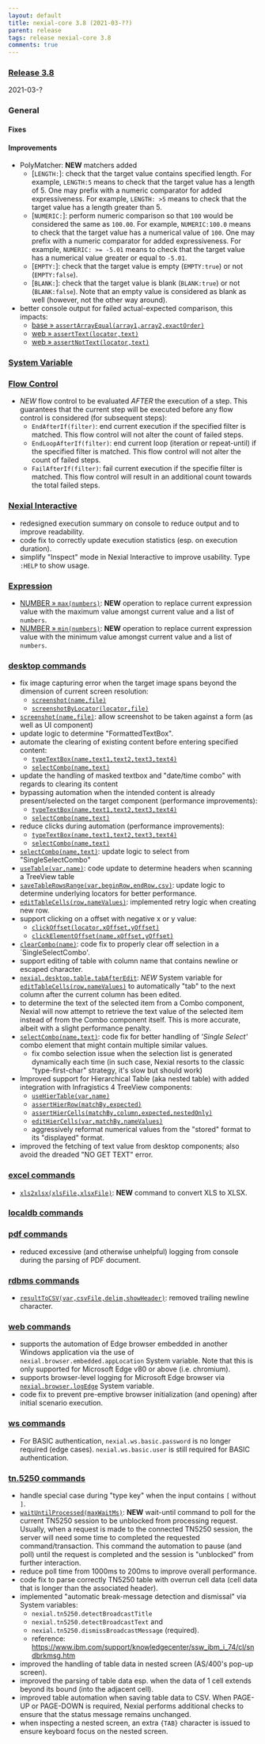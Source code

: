 ```yaml
---
layout: default
title: nexial-core 3.8 (2021-03-??)
parent: release
tags: release nexial-core 3.8
comments: true
---
```


### <a href="https://github.com/nexiality/nexial-core/releases/tag/nexial-core-v3.8_????" class="external-link" target="_nexial_link">Release 3.8</a>
2021-03-?


### General
#### Fixes

#### Improvements
- PolyMatcher: **NEW** matchers added
  - [`LENGTH:`]: check that the target value contains specified length. For example, `LENGTH:5` means to 
    check that the target value has a length of 5. One may prefix with a numeric comparator for added expressiveness. 
    For example, `LENGTH: >5` means to check that the target value has a length greater than 5.
  - [`NUMERIC:`]: perform numeric comparison so that `100` would be considered the same as `100.00`. For example, 
    `NUMERIC:100.0` means to check that the target value has a numerical value of `100`. One may prefix with a numeric 
    comparator for added expressiveness. For example, `NUMERIC: >= -5.01` means to check that the target value has a 
    numerical value greater or equal to `-5.01`.
  - [`EMPTY:`]: check that the target value is empty (`EMPTY:true`) or not (`EMPTY:false`).
  - [`BLANK:`]: check that the target value is blank (`BLANK:true`) or not (`BLANK:false`). Note that an empty value is
    considered as blank as well (however, not the other way around).
- better console output for failed actual-expected comparison, this impacts:
  - [base &raquo; `assertArrayEqual(array1,array2,exactOrder)`](../commands/base/assertArrayEqual(array1,array2,exactOrder))
  - [web &raquo; `assertText(locator,text)`](../commands/web/assertText(locator,text))
  - [web &raquo; `assertNotText(locator,text)`](../commands/web/assertNotText(locator,text))


### [System Variable](../systemvars)


### [Flow Control](../flowcontrols)
- *NEW* flow control to be evaluated *AFTER* the execution of a step. This guarantees that the current step will be 
  executed before any flow control is considered (for subsequent steps):
  - `EndAfterIf(filter)`: end current execution if the specified filter is matched. This flow control will not alter 
    the count of failed steps.
  - `EndLoopAfterIf(filter)`: end current loop (iteration or repeat-until) if the specified filter is matched. This 
    flow control will not alter the count of failed steps.
  - `FailAfterIf(filter)`: fail current execution if the specifie filter is matched. This flow control will result in 
    an additional count towards the total failed steps.


### [Nexial Interactive](../interactive)
- redesigned execution summary on console to reduce output and to improve readability.
- code fix to correctly update execution statistics (esp. on execution duration).
- simplify "Inspect" mode in Nexial Interactive to improve usability. Type `:HELP` to show usage.


### [Expression](../expressions)
- [NUMBER &raquo; `max(numbers)`](../expressions/NUMBERexpression#maxnumbers): **NEW** operation to replace current 
  expression value with the maximum value amongst current value and a list of `numbers`.
- [NUMBER &raquo; `min(numbers)`](../expressions/NUMBERexpression#minnumbers): **NEW** operation to replace current 
  expression value with the minimum value amongst current value and a list of `numbers`.


### [desktop commands](../commands/desktop)
- fix image capturing error when the target image spans beyond the dimension of current screen resolution:
  - [`screenshot(name,file)`](../commands/desktop/screenshot(name,file))
  - [`screenshotByLocator(locator,file)`](../commands/desktop/screenshotByLocator(locator,file))
- [`screenshot(name,file)`](../commands/desktop/screenshot(name,file)): allow screenshot to be taken against a form 
  (as well as UI component)
- update logic to determine "FormattedTextBox".
- automate the clearing of existing content before entering specified content:
  - [`typeTextBox(name,text1,text2,text3,text4)`](../commands/desktop/typeTextBox(name,text1,text2,text3,text4))
  - [`selectCombo(name,text)`](../commands/desktop/selectCombo(name,text))
- update the handling of masked textbox and "date/time combo" with regards to clearing its content
- bypassing automation when the intended content is already present/selected on the target component (performance improvements):
  - [`typeTextBox(name,text1,text2,text3,text4)`](../commands/desktop/typeTextBox(name,text1,text2,text3,text4))
  - [`selectCombo(name,text)`](../commands/desktop/selectCombo(name,text))
- reduce clicks during automation (performance improvements):
  - [`typeTextBox(name,text1,text2,text3,text4)`](../commands/desktop/typeTextBox(name,text1,text2,text3,text4))
  - [`selectCombo(name,text)`](../commands/desktop/selectCombo(name,text))
- [`selectCombo(name,text)`](../commands/desktop/selectCombo(name,text)): update logic to select from "SingleSelectCombo"
- [`useTable(var,name)`](../commands/desktop/useTable(var,name)): code update to determine headers when scanning a 
  TreeView table
- [`saveTableRowsRange(var,beginRow,endRow,csv)`](../commands/desktop/saveTableRowsRange(var,beginRow,endRow,csv)): 
  update logic to determine underlying locators for better performance.
- [`editTableCells(row,nameValues)`](../commands/desktop/editTableCells(row,nameValues)): implemented retry logic when 
  creating new row.
- support clicking on a offset with negative x or y value:
	- [`clickOffset(locator,xOffset,yOffset)`](../commands/desktop/clickOffset(locator,xOffset,yOffset))
	- [`clickElementOffset(name,xOffset,yOffset)`](../commands/desktop/clickElementOffset(name,xOffset,yOffset))
- [`clearCombo(name)`](../commands/desktop/clearCombo(name)): code fix to properly clear off selection in a 
  `SingleSelectCombo'.
- support editing of table with column name that contains newline or escaped character. 
- [`nexial.desktop.table.tabAfterEdit`](../systemvars/index.html#nexial.desktop.table.tabAfterEdit): *NEW* System 
  variable for [`editTableCells(row,nameValues)`](../commands/desktop/editTableCells(row,nameValues)) to automatically 
  "tab" to the next column after the current column has been edited.
- to determine the text of the selected item from a Combo component, Nexial will now attempt to retrieve the text 
  value of the selected item instead of from the Combo component itself. This is more accurate, albeit with a slight 
  performance penalty. 
- [`selectCombo(name,text)`](../commands/desktop/selectCombo(name,text)): code fix for better handling of 
  _'Single Select'_ combo element that might contain multiple similar values. 
  - fix combo selection issue when the selection list is generated dynamically each time (in such case, Nexial resorts 
    to the classic "type-first-char" strategy, it's slow but should work)
- Improved support for Hierarchical Table (aka nested table) with added integration with Infragistics 4 TreeView components:
  - [`useHierTable(var,name)`](../commands/desktop/useHierTable(var,name))
  - [`assertHierRow(matchBy,expected)`](../commands/desktop/assertHierRow(matchBy,expected)) 
  - [`assertHierCells(matchBy,column,expected,nestedOnly)`](../commands/desktop/assertHierCells(matchBy,column,expected,nestedOnly))
  - [`editHierCells(var,matchBy,nameValues)`](../commands/desktop/assertHierCells(matchBy,column,expected,nestedOnly))
   - aggressively reformat numerical values from the "stored" format to its "displayed" format.
- improved the fetching of text value from desktop components; also avoid the dreaded "NO GET TEXT" error.


### [excel commands](../commands/excel)
- [`xls2xlsx(xlsFile,xlsxFile)`](../commands/excel/xls2xlsx(xlsFile,xlsxFile)): **NEW** command to convert XLS to XLSX.


### [localdb commands](../commands/localdb)


### [pdf commands](../commands/pdf)
- reduced excessive (and otherwise unhelpful) logging from console during the parsing of PDF document.


### [rdbms commands](../commands/rdbms)
- [`resultToCSV(var,csvFile,delim,showHeader)`](../commands/rdbms/resultToCSV(var,csvFile,delim,showHeader)): removed 
  trailing newline character.


### [web commands](../commands/web)
- supports the automation of Edge browser embedded in another Windows application via the use of 
  `nexial.browser.embedded.appLocation` System variable. Note that this is only supported for Microsoft Edge v80 or 
  above (i.e. chromium).
- supports browser-level logging for Microsoft Edge browser via 
  [`nexial.browser.logEdge`](../systemvars/index.html#nexial.browser.logEdge) System variable. 
- code fix to prevent pre-emptive browser initialization (and opening) after initial scenario execution. 


### [ws commands](../commands/ws)
- For BASIC authentication, `nexial.ws.basic.password` is no longer required (edge cases). `nexial.ws.basic.user` is 
  still required for BASIC authentication.


### [tn.5250 commands](../commands/tn.5250)
- handle special case during "type key" when the input contains `[` without `]`.
- [`waitUntilProcessed(maxWaitMs)`](../commands/tn.5250/waitUntilProcessed(maxWaitMs)): **NEW** wait-until command to
  poll for the current TN5250 session to be unblocked from processing request. Usually, when a request is made to the 
  connected TN5250 session, the server will need some time to completed the requested command/transaction. This command
  the automation to pause (and poll) until the request is completed and the session is "unblocked" from further 
  interaction.
- reduce poll time from 1000ms to 200ms to improve overall performance.
- code fix to parse correctly TN5250 table with overrun cell data (cell data that is longer than the associated header).
- implemented "automatic break-message detection and dismissal" via System variables:
  - `nexial.tn5250.detectBroadcastTitle`
  - `nexial.tn5250.detectBroadcastText` and 
  - `nexial.tn5250.dismissBroadcastMessage` (required).
  - reference: https://www.ibm.com/support/knowledgecenter/ssw_ibm_i_74/cl/sndbrkmsg.htm
- improved the handling of table data in nested screen (AS/400's pop-up screen).
- improved the parsing of table data esp. when the data of 1 cell extends beyond its bound (into the adjacent cell).
- improved table automation when saving table data to CSV. When PAGE-UP or PAGE-DOWN is required, Nexial performs 
  additional checks to ensure that the status message remains unchanged.
- when inspecting a nested screen, an extra `{TAB}` character is issued to ensure keyboard focus on the nested screen.
